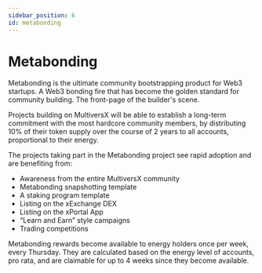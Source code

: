 ```yaml
---
sidebar_position: 6
id: metabonding
---
```


# Metabonding

Metabonding is the ultimate community bootstrapping product for Web3 startups. A Web3 bonding fire that has become the golden standard for community building. The front-page of the builder's scene.

Projects building on MultiversX will be able to establish a long-term commitment with the most hardcore community members, by distributing 10% of their token supply over the course of 2 years to all accounts, proportional to their energy.

The projects taking part in the Metabonding project see rapid adoption and are benefiting from:

- Awareness from the entire MultiversX community
- Metabonding snapshotting template
- A staking program template
- Listing on the xExchange DEX
- Listing on the xPortal App
- “Learn and Earn” style campaigns
- Trading competitions

Metabonding rewards become available to energy holders once per week, every Thursday. They are calculated based on the energy level of accounts, pro rata, and are claimable for up to 4 weeks since they become available.
